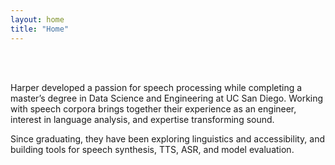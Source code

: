 ```yaml
---
layout: home
title: "Home"
---
```


<br>  
<br>  

Harper developed a passion for speech processing while completing a master’s degree in Data Science and Engineering at UC San Diego. Working with speech corpora brings together their experience as an engineer, interest in language analysis, and expertise transforming sound.

Since graduating, they have been exploring linguistics and accessibility, and building tools for speech synthesis, TTS, ASR, and model evaluation.
